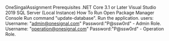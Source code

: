 OneSingalAssignment
Prerequisites
.NET Core 3.1 or Later
Visual Studio 2019
SQL Server (Local Instance)
How To Run
Open Package Manager Console
Run command "update-database".
Run the application.
users:
Username: "admin@onesignal.com" Password:"P@ssw0rd" - Admin Role.
Username: "operation@onesignal.com" Password:"P@ssw0rd" - Operation Role.
